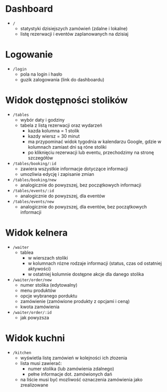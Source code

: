 # Dashboard

- `/`
  - statystyki dzisiejszych zamówień (zdalne i lokalne)
  - listę rezerwacji i eventów zaplanowanych na dzisiaj

# Logowanie

- `/login`
  - pola na login i hasło
  - guzik zalogowania (link do dashboardu)

# Widok dostępności stolików

- `/tables`
  - wybór daty i godziny
  - tabela z listą rezerwacji oraz wydarzeń
    - kazda kolumna = 1 stolik
    - kazdy wiersz = 30 minut
    - ma przypominać widok tygodnia w kalendarzu Google, gdzie w kolumnach zamiast dni są róne stoliki
    - po kliknięciu rezerwacji lub eventu, przechodzimy na stronę szczegółów
- `/tables/booking/:id`
  - zawiera wszystkie informacje dotyczące informacji
  - umozliwia edycję i zapisanie zmian
- `/tables/booking/new`
  - analogicznie do powyzszej, bez początkowych informacji
- `/tables/events/:id`
  - analogicznie do powyzszej, dla eventów
- `/tables/events/new`
  - analogicznie do powyzszej, dla eventów, bez początkowych informacji

# Widok kelnera

- `/waiter`
  - tablea
    - w wierszach stoliki
    - w kolumnach rózne rodzaje informacji (status, czas od ostatniej aktywości)
    - w ostatniej kolumnie dostępne akcje dla danego stolika
- `/waiter/order/new`
  - numer stolika (edytowalny)
  - menu produktów
  - opcje wybranego porduktu
  - zamówienie (zamówione produkty z opcjami i ceną)
  - kwota zamówienia
- `/waiter/order/:id`
  - jak powyzsza

# Widok kuchni

- `/kitchen`
  - wyświetla listę zamówień w kolejności ich złozenia
  - lista musi zawierać:
    - numer stolika (lub zamówienia zdalnego)
    - pełne informacje dot. zamówionych dań
  - na liście musi być mozliwość oznaczenia zamówienia jako zrealizowane
